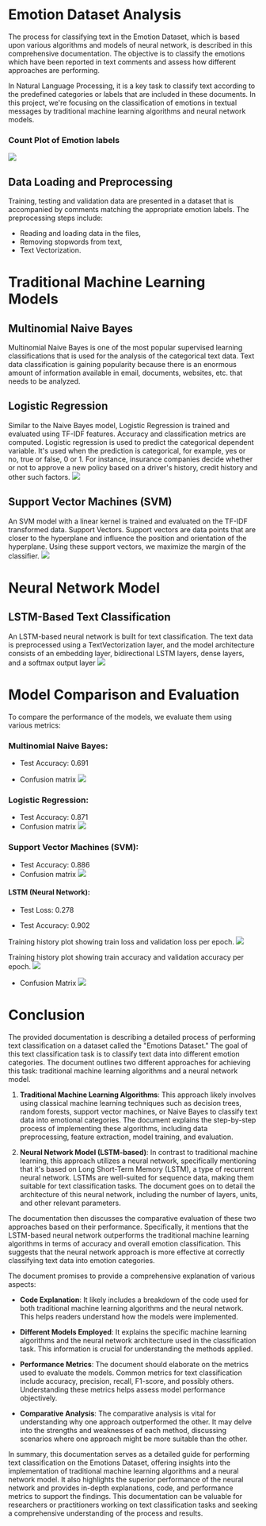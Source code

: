 
# Emotion Dataset Analysis
The process for classifying text in the Emotion Dataset, which is based upon various algorithms and models of neural network, is described in this comprehensive documentation. The objective is to classify the emotions which have been reported in text comments and assess how different approaches are performing.

In Natural Language Processing, it is a key task to classify text according to the predefined categories or labels that are included in these documents. In this project, we're focusing on the classification of emotions in textual messages by traditional machine learning algorithms and neural network models.
### Count Plot of Emotion labels
![](https://github.com/me-sajal/Emotion-Analysis/blob/main/evaluation_outputs_images/count.png)

## Data Loading and Preprocessing
 Training, testing and validation data are presented in a dataset that is accompanied by comments matching the appropriate emotion labels. The preprocessing steps include:

* Reading and loading data in the files,
* Removing stopwords from text,
* Text Vectorization.


# Traditional Machine Learning Models
## Multinomial Naive Bayes
Multinomial Naive Bayes is one of the most popular supervised learning classifications that is used for the analysis of the categorical text data. Text data classification is gaining popularity because there is an enormous amount of information available in email, documents, websites, etc. that needs to be analyzed.

## Logistic Regression
Similar to the Naive Bayes model, Logistic Regression is trained and evaluated using TF-IDF features. Accuracy and classification metrics are computed. Logistic regression is used to predict the categorical dependent variable. It's used when the prediction is categorical, for example, yes or no, true or false, 0 or 1. For instance, insurance companies decide whether or not to approve a new policy based on a driver's history, credit history and other such factors.
![](https://miro.medium.com/v2/resize:fit:1400/1*dm6ZaX5fuSmuVvM4Ds-vcg.jpeg)

## Support Vector Machines (SVM)
An SVM model with a linear kernel is trained and evaluated on the TF-IDF transformed data. Support Vectors. Support vectors are data points that are closer to the hyperplane and influence the position and orientation of the hyperplane. Using these support vectors, we maximize the margin of the classifier.
![](https://static.javatpoint.com/tutorial/machine-learning/images/support-vector-machine-algorithm5.png)

# Neural Network Model
## LSTM-Based Text Classification
An LSTM-based neural network is built for text classification. The text data is preprocessed using a TextVectorization layer, and the model architecture consists of an embedding layer, bidirectional LSTM layers, dense layers, and a softmax output layer
![](https://spotintelligence.com/2023/01/11/lstm-in-nlp-tasks/)

# Model Comparison and Evaluation
To compare the performance of the models, we evaluate them using various metrics:

### Multinomial Naive Bayes:
* Test Accuracy: 0.691

*  Confusion matrix
![](https://github.com/me-sajal/Emotion-Analysis/blob/main/evaluation_outputs_images/nb%20cm.png?raw=true)

### Logistic Regression:
* Test Accuracy: 0.871
* Confusion matrix
![](https://github.com/me-sajal/Emotion-Analysis/blob/main/evaluation_outputs_images/lr%20cm.png?raw=true)

### Support Vector Machines (SVM):
* Test Accuracy: 0.886
* Confusion matrix
![](https://github.com/me-sajal/Emotion-Analysis/blob/main/evaluation_outputs_images/svm%20cm.png?raw=true)

#### LSTM (Neural Network):
* Test Loss: 0.278

* Test Accuracy: 0.902

Training history plot showing train loss and validation loss  per epoch.
![](https://github.com/me-sajal/Emotion-Analysis/blob/main/evaluation_outputs_images/train_val_loss.png?raw=true)

Training history plot showing train accuracy and validation accuracy per epoch.
![](https://github.com/me-sajal/Emotion-Analysis/blob/main/evaluation_outputs_images/train_val_accuraacy.png?raw=true)

* Confusion Matrix
![](https://github.com/me-sajal/Emotion-Analysis/blob/main/evaluation_outputs_images/lstm%20cm.png?raw=true)


# Conclusion
The provided documentation is describing a detailed process of performing text classification on a dataset called the "Emotions Dataset." The goal of this text classification task is to classify text data into different emotion categories. The document outlines two different approaches for achieving this task: traditional machine learning algorithms and a neural network model.

1. **Traditional Machine Learning Algorithms**: This approach likely involves using classical machine learning techniques such as decision trees, random forests, support vector machines, or Naive Bayes to classify text data into emotional categories. The document explains the step-by-step process of implementing these algorithms, including data preprocessing, feature extraction, model training, and evaluation.

2. **Neural Network Model (LSTM-based)**: In contrast to traditional machine learning, this approach utilizes a neural network, specifically mentioning that it's based on Long Short-Term Memory (LSTM), a type of recurrent neural network. LSTMs are well-suited for sequence data, making them suitable for text classification tasks. The document goes on to detail the architecture of this neural network, including the number of layers, units, and other relevant parameters.

The documentation then discusses the comparative evaluation of these two approaches based on their performance. Specifically, it mentions that the LSTM-based neural network outperforms the traditional machine learning algorithms in terms of accuracy and overall emotion classification. This suggests that the neural network approach is more effective at correctly classifying text data into emotion categories.

The document promises to provide a comprehensive explanation of various aspects:

- **Code Explanation**: It likely includes a breakdown of the code used for both traditional machine learning algorithms and the neural network. This helps readers understand how the models were implemented.

- **Different Models Employed**: It explains the specific machine learning algorithms and the neural network architecture used in the classification task. This information is crucial for understanding the methods applied.

- **Performance Metrics**: The document should elaborate on the metrics used to evaluate the models. Common metrics for text classification include accuracy, precision, recall, F1-score, and possibly others. Understanding these metrics helps assess model performance objectively.

- **Comparative Analysis**: The comparative analysis is vital for understanding why one approach outperformed the other. It may delve into the strengths and weaknesses of each method, discussing scenarios where one approach might be more suitable than the other.

In summary, this documentation serves as a detailed guide for performing text classification on the Emotions Dataset, offering insights into the implementation of traditional machine learning algorithms and a neural network model. It also highlights the superior performance of the neural network and provides in-depth explanations, code, and performance metrics to support the findings. This documentation can be valuable for researchers or practitioners working on text classification tasks and seeking a comprehensive understanding of the process and results.

